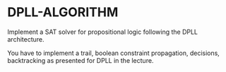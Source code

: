 # DPLL-ALGORITHM
Implement a SAT solver for propositional logic following the DPLL architecture. 

You have to implement a trail, boolean constraint propagation, decisions, backtracking as presented for DPLL in the lecture.
